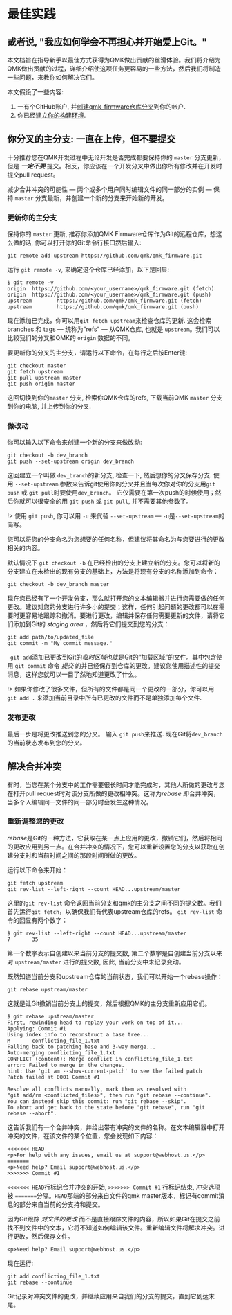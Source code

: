 # 最佳实践

<!---
  original document: 0.14.23:docs/newbs_best_practices.md
  git diff 0.14.23 HEAD -- docs/newbs_best_practices.md | cat
-->

## 或者说, "我应如何学会不再担心并开始爱上Git。"

本文档旨在指导新手以最佳方式获得为QMK做出贡献的丝滑体验。我们将介绍为QMK做出贡献的过程，详细介绍使这项任务更容易的一些方法，然后我们将制造一些问题，来教你如何解决它们。

本文假设了一些内容:

1. 一有个GitHub账户, 并[创建qmk_firmware仓库分叉](getting_started_github.md)到你的帐户.
2. 你已经[建立你的构建环境](newbs_getting_started.md?id=environment-setup).


## 你分叉的主分支: 一直在上传，但不要提交

十分推荐您在QMK开发过程中无论开发是否完成都要保持你的 `master` 分支更新，但是 ***一定不要*** 提交。相反，你应该在一个开发分叉中做出你所有修改并在开发时提交pull request。

减少合并冲突的可能性 &mdash; 两个或多个用户同时编辑文件的同一部分的实例 &mdash; 保持 `master` 分支最新，并创建一个新的分支来开始新的开发。

### 更新你的主分支

保持你的 `master` 更新, 推荐你添加QMK Firmware仓库作为Git的远程仓库，想这么做的话, 你可以打开你的Git命令行接口然后输入:

```
git remote add upstream https://github.com/qmk/qmk_firmware.git
```

运行 `git remote -v`, 来确定这个仓库已经添加，以下是回显:

```
$ git remote -v
origin  https://github.com/<your_username>/qmk_firmware.git (fetch)
origin  https://github.com/<your_username>/qmk_firmware.git (push)
upstream        https://github.com/qmk/qmk_firmware.git (fetch)
upstream        https://github.com/qmk/qmk_firmware.git (push)
```

现在添加已完成，你可以用`git fetch upstream`来检查仓库的更新. 这会检索branches 和 tags &mdash; 统称为"refs" &mdash; 从QMK仓库, 也就是 `upstream`。我们可以比较我们的分叉和QMK的 `origin` 数据的不同。

要更新你的分叉的主分支，请运行以下命令，在每行之后按Enter键:

```
git checkout master
git fetch upstream
git pull upstream master
git push origin master
```

这回切换到你的`master` 分支, 检索你QMK仓库的refs, 下载当前QMK `master` 分支到你的电脑, 并上传到你的分叉.

### 做改动

你可以输入以下命令来创建一个新的分支来做改动:

```
git checkout -b dev_branch
git push --set-upstream origin dev_branch
```

这回建立一个叫做 `dev_branch`的新分支, 检查一下, 然后想你的分叉保存分支. 使用 `--set-upstream` 参数来告诉git使用你的分叉并且当每次你对你的分支用`git push` 或 `git pull`时要使用`dev_branch`。 它仅需要在第一次push的时候使用；然后你就可以很安全的用 `git push` 或 `git pull`, 并不需要其他参数了。

!> 使用 `git push`, 你可以用 `-u` 来代替 `--set-upstream` &mdash; `-u`是`--set-upstream`的简写。

您可以将您的分支命名为您想要的任何名称，但建议将其命名为与您要进行的更改相关的内容。

默认情况下 `git checkout -b` 在已经检出的分支上建立新的分支。您可以将新的分支建立在未检出的现有分支的基础上，方法是将现有分支的名称添加到命令：

```
git checkout -b dev_branch master
```

现在您已经有了一个开发分支，那么就打开您的文本编辑器并进行您需要做的任何更改。建议对您的分支进行许多小的提交；这样，任何引起问题的更改都可以在需要时更容易地跟踪和撤消。要进行更改，编辑并保存任何需要更新的文件，请将它们添加到Git的 *staging area* ，然后将它们提交到您的分支：

```
git add path/to/updated_file
git commit -m "My commit message."
```

` git add`添加已更改到Git的*临时区域*也就是Git的“加载区域”的文件。其中包含使用 `git commit` 命令 *提交* 的并已经保存到仓库的更改。建议您使用描述性的提交消息，这样您就可以一目了然地知道更改了什么。

!> 如果你修改了很多文件，但所有的文件都是同一个更改的一部分，你可以用 `git add .` 来添加当前目录中所有已更改的文件而不是单独添加每个文件.

### 发布更改

最后一步是将更改推送到您的分叉。 输入 `git push`来推送. 现在Git将`dev_branch`的当前状态发布到您的分叉。


## 解决合并冲突

有时，当您在某个分支中的工作需要很长时间才能完成时，其他人所做的更改与您在打开pull request时对该分支所做的更改相冲突。这称为*rebase* 即合并冲突，当多个人编辑同一文件的同一部分时会发生这种情况。

### 重新调整您的更改

*rebase*是Git的一种方法，它获取在某一点上应用的更改，撤销它们，然后将相同的更改应用到另一点。在合并冲突的情况下，您可以重新设置您的分支以获取在创建分支时和当前时间之间的那段时间所做的更改。

运行以下命令来开始：

```
git fetch upstream
git rev-list --left-right --count HEAD...upstream/master
```

 这里的`git rev-list` 命令返回当前分支和qmk的主分支之间不同的提交数。我们首先运行`git fetch`，以确保我们有代表upstream仓库的refs。 `git rev-list` 命令的回显有两个数字：

```
$ git rev-list --left-right --count HEAD...upstream/master
7       35
```

第一个数字表示自创建以来当前分支的提交数, 第二个数字是自创建当前分支以来对 `upstream/master` 进行的提交数, 因此, 当前分支中未记录变动。

既然知道当前分支和upstream仓库的当前状态，我们可以开始一个rebase操作：

```
git rebase upstream/master
```

这就是让Git撤销当前分支上的提交，然后根据QMK的主分支重新应用它们。

```
$ git rebase upstream/master
First, rewinding head to replay your work on top of it...
Applying: Commit #1
Using index info to reconstruct a base tree...
M       conflicting_file_1.txt
Falling back to patching base and 3-way merge...
Auto-merging conflicting_file_1.txt
CONFLICT (content): Merge conflict in conflicting_file_1.txt
error: Failed to merge in the changes.
hint: Use 'git am --show-current-patch' to see the failed patch
Patch failed at 0001 Commit #1

Resolve all conflicts manually, mark them as resolved with
"git add/rm <conflicted_files>", then run "git rebase --continue".
You can instead skip this commit: run "git rebase --skip".
To abort and get back to the state before "git rebase", run "git rebase --abort".
```

这告诉我们有一个合并冲突，并给出带有冲突的文件的名称。在文本编辑器中打开冲突的文件，在该文件的某个位置，您会发现如下内容：

```
<<<<<<< HEAD
<p>For help with any issues, email us at support@webhost.us.</p>
=======
<p>Need help? Email support@webhost.us.</p>
>>>>>>> Commit #1
```

 `<<<<<<< HEAD`行标记合并冲突的开始, `>>>>>>> Commit #1` 行标记结束, 冲突选项被 `=======`分隔。`HEAD`那端的部分来自文件的qmk master版本，标记有commit消息的部分来自当前的分支持和提交。

因为Git跟踪 *对文件的更改* 而不是直接跟踪文件的内容，所以如果Git在提交之前找不到文件中的文本，它将不知道如何编辑该文件。重新编辑文件将解决冲突。进行更改，然后保存文件。

```
<p>Need help? Email support@webhost.us.</p>
```

现在运行:

```
git add conflicting_file_1.txt
git rebase --continue
```

Git记录对冲突文件的更改，并继续应用来自我们的分支的提交，直到它到达末尾。
